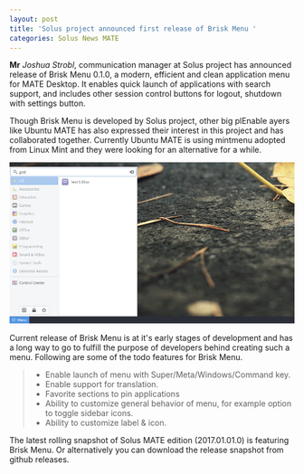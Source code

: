 ```yaml
---
layout: post
title: 'Solus project announced first release of Brisk Menu '
categories: Solus News MATE
---
```


**Mr** *Joshua Strobl*, communication manager at Solus project has announced release of Brisk Menu 0.1.0, a modern, efficient and clean application menu for MATE Desktop. It enables quick launch of applications with search support, and includes other session control buttons for logout, shutdown with settings button.

Though Brisk Menu is developed by Solus project, other big plEnable ayers like Ubuntu MATE has also expressed their interest in this project and has collaborated together. Currently Ubuntu MATE is using mintmenu adopted from Linux Mint and they were looking for an alternative for a while.

![Brisk Menu in Solus MATE Edition](/assets/images/Brisk_Menu_0.1.0.jpg)

Current release of Brisk Menu is at it's early stages of development and has a long way to go to fulfill the purpose of developers behind creating such a menu. Following are some of the todo features for Brisk Menu.

<blockquote>
<ul>
<li>Enable launch of menu with Super/Meta/Windows/Command key.</li>
<li>Enable support for translation.</li>
<li>Favorite sections to pin applications</li>
<li>Ability to customize general behavior of menu, for example option to toggle sidebar icons.</li>
<li>Ability to customize label & icon.</li>
</ul>
</blockquote>
</div>

The latest rolling snapshot of Solus MATE edition (2017.01.01.0) is featuring Brisk Menu. Or alternatively you can download the release snapshot from github releases.


